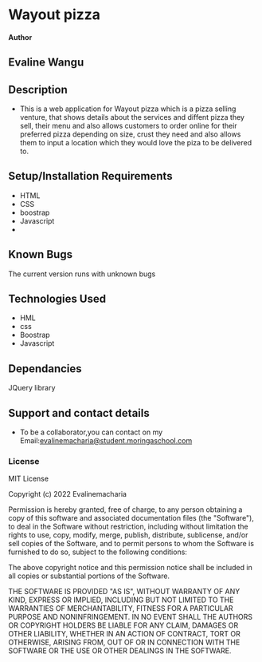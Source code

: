 # Wayout pizza
#### Author
## Evaline Wangu
## Description
* This is a web application for Wayout pizza which is a pizza selling venture, that shows details about the services and diffent pizza they sell, their menu and also allows customers to order online for their preferred pizza depending on size, crust they need and also allows them to input a location which they would love the piza to be delivered to.



## Setup/Installation Requirements
* HTML
* CSS
* boostrap
* Javascript
* 

## Known Bugs
The current version runs with unknown bugs

## Technologies Used
* HML
* css
* Boostrap
* Javascript
## Dependancies
JQuery library
## Support and contact details
* To be a collaborator,you can contact on my Email:evalinemacharia@student.moringaschool.com
### License
MIT License

Copyright (c) 2022 Evalinemacharia

Permission is hereby granted, free of charge, to any person obtaining a copy of this software and associated documentation files (the "Software"), to deal in the Software without restriction, including without limitation the rights to use, copy, modify, merge, publish, distribute, sublicense, and/or sell copies of the Software, and to permit persons to whom the Software is furnished to do so, subject to the following conditions:

The above copyright notice and this permission notice shall be included in all copies or substantial portions of the Software.

THE SOFTWARE IS PROVIDED "AS IS", WITHOUT WARRANTY OF ANY KIND, EXPRESS OR IMPLIED, INCLUDING BUT NOT LIMITED TO THE WARRANTIES OF MERCHANTABILITY, FITNESS FOR A PARTICULAR PURPOSE AND NONINFRINGEMENT. IN NO EVENT SHALL THE AUTHORS OR COPYRIGHT HOLDERS BE LIABLE FOR ANY CLAIM, DAMAGES OR OTHER LIABILITY, WHETHER IN AN ACTION OF CONTRACT, TORT OR OTHERWISE, ARISING FROM, OUT OF OR IN CONNECTION WITH THE SOFTWARE OR THE USE OR OTHER DEALINGS IN THE SOFTWARE.